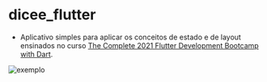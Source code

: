 # dicee_flutter
- Aplicativo simples para aplicar os conceitos de estado e de layout ensinados no curso [The Complete 2021 Flutter Development Bootcamp with Dart](https://www.udemy.com/course/flutter-bootcamp-with-dart/).

![exemplo](https://media1.giphy.com/media/l7VRW9Se3CqDganFOi/giphy.gif?cid=790b7611404974c99a97beb17ae31956ae2180901f52a3ae&rid=giphy.gif&ct=g)
